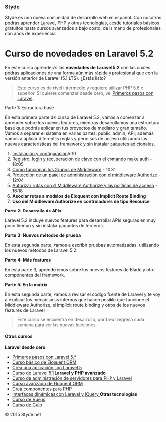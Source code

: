 ### [Styde](https://styde.net/)

Styde es una nueva comunidad de desarrollo web en español.
                    Con nosotros podrás aprender Laravel, PHP y otras tecnologías,
                    desde tutoriales básicos gratuitos hasta cursos avanzados a bajo costo,
                    de la mano de profesionales con años de experiencia.

# Curso de novedades en Laravel 5.2

En este curso aprenderás las **novedades de Laravel 5.2** con las cuales podrás aplicaciones de una forma aún más rápida y profesional que con la versión anterior de Laravel (5.1 LTS). ¿Estás listo?

> Este curso es de nivel intermedio y requiere utilizar PHP 5.6 o superior. Si quieres comenzar desde cero, ve: [Primeros pasos con Laravel](https://styde.net/curso-primeros-pasos-con-laravel-5/).

Parte 1: Estructura base

En esta primera parte del curso de Laravel 5.2, vamos a comenzar a aprender sobre los nuevos features, mientras desarrollamos una estructura base que podrás aplicar en tus proyectos de mediano y gran tamaño. Vamos a separar el sistema en varias partes: public, admin, API; además vamos a aplicar diferentes reglas y permisos de acceso utilizando las nuevas características del framework y sin instalar paquetes adicionales.

1.   [Instalación y configuración](https://styde.net/instalacion-y-configuracion-de-laravel-5-2/)5:10
2. [Registro, login y recuperación de clave con el comando make:auth](https://styde.net/registro-login-y-recuperacion-de-clave-con-el-comando-makeauth-en-laravel-5-2/) - 18:05
3. [Cómo funcionan los Grupos de Middleware](https://styde.net/como-funcionan-los-grupos-de-middleware-en-laravel-5-2/) - 10:31
4. [Protección de un panel de administración con el middleware Authorize](https://styde.net/proteccion-de-un-panel-de-administracion-con-el-middleware-authorize/) - 12:04
5. [Autorizar rutas con el Middleware Authorize y las políticas de acceso](https://styde.net/autorizar-rutas-con-el-middleware-authorize-y-las-politicas-de-acceso-en-laravel-5-2/) - 16:18
6. **Asociar rutas a modelos de Eloquent con Implicit Route Binding**
7. **Uso del Middleware Authorize en controladores de tipo Resource**

**Parte 2: Desarrollo de APIs**

Laravel 5.2 incluye nuevos features para desarrollar APIs seguras en muy poco tiempo y sin instalar paquetes de terceros.

**Parte 3: Nuevos métodos de prueba**

En esta segunda parte, vamos a escribir pruebas automatizadas, utilizando los nuevos métodos de Laravel 5.2.

**Parte 4: Más features**

En esta parte 3, aprenderemos sobre los nuevos features de Blade y otro componentes del framework.

**Parte 5: En la matrix**

En esta segunda parte, vamos a revisar el código fuente de Laravel y te voy a explicar los mecanismos internos que hacen posible que funcione el Middleware Authorize, el implicit route binding y otros de los nuevos features de Laravel

> Este curso se encuentra en desarrollo, por favor regresa cada semana para ver las nuevas lecciones

#### Otros cursos

**Laravel desde cero**
*   [                        Primeros pasos con Laravel 5.*                    ](https://styde.net/curso-primeros-pasos-con-laravel-5/)
*   [                        Curso básico de Eloquent ORM                    ](https://styde.net/curso-basico-de-eloquent-orm-con-laravel-5-1/)
*   [                        Crea una aplicación con Laravel 5                    ](https://styde.net/curso-crea-aplicaciones-con-laravel-5/)
*   [                        Curso de Laravel 5.1                    ](https://styde.net/curso-introductorio-laravel-5-1/)
 **Laravel y PHP avanzado**
*   [                        Curso de administración de servidores para PHP y Laravel                    ](https://styde.net/curso-configuracion-administracion-de-servidores-php-laravel/)
*   [                        Curso avanzado de Eloquent ORM                    ](https://styde.net/curso-avanzado-de-eloquent-orm/)
*   [                        Crea componentes para PHP                    ](https://styde.net/curso-crea-componentes-para-php-y-laravel/)
*   [                        Interfaces dinámicas con Laravel y jQuery                    ](https://styde.net/curso-de-interfaces-dinamicas-con-laravel-y-jquery/)
 **Otras tecnologías**
*   [                        Curso de Vue.js                    ](https://styde.net/curso-de-vue-js/)
*   [                        Curso de Gulp                    ](https://styde.net/curso-gulp-y-herramientas-de-automatizacion/)

© 2015 Styde.net